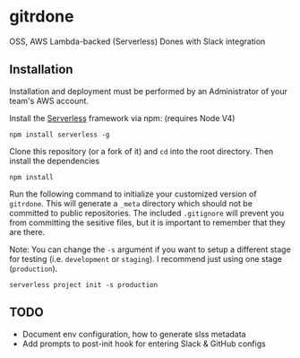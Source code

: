 # gitrdone

OSS, AWS Lambda-backed (Serverless) Dones with Slack integration


## Installation

Installation and deployment must be performed by an Administrator of your team's AWS account.

Install the [Serverless](http://docs.serverless.com) framework via npm: (requires Node V4)

    npm install serverless -g

Clone this repository (or a fork of it) and `cd` into the root directory. Then install the dependencies

    npm install

Run the following command to initialize your customized version of `gitrdone`. This will generate a `_meta` directory which should not be committed to public repositories. The included `.gitignore` will prevent you from committing the sesitive files, but it is important to remember that they are there.

Note: You can change the `-s` argument if you want to setup a different stage for testing (i.e. `development` or `staging`). I recommend just using one stage (`production`).

    serverless project init -s production

## TODO

* Document env configuration, how to generate slss metadata
* Add prompts to post-init hook for entering Slack & GitHub configs
